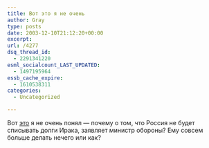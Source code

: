 ```yaml
---
title: Вот это я не очень
author: Gray
type: posts
date: 2003-12-10T21:12:20+00:00
excerpt:
url: /4277
dsq_thread_id:
  - 2291341220
esml_socialcount_LAST_UPDATED:
  - 1497195964
essb_cache_expire:
  - 1610538311
categories:
  - Uncategorized

---
```








Вот <a href="http://newsru.com/finance/10dec2003/dolgi.html" target="_blank">это</a> я не очень понял &#8212; почему о том, что Россия не будет списывать долги Ирака, заявляет министр обороны? Ему совсем больше делать нечего или как?